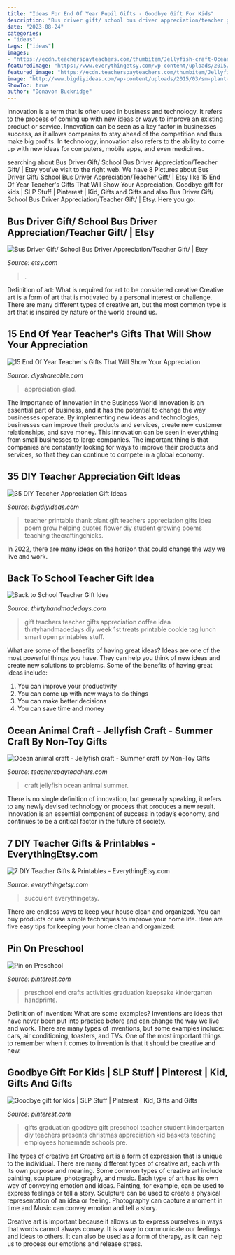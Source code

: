 ```yaml
---
title: "Ideas For End Of Year Pupil Gifts - Goodbye Gift For Kids"
description: "Bus driver gift/ school bus driver appreciation/teacher gift/"
date: "2023-08-24"
categories:
- "ideas"
tags: ["ideas"]
images:
- "https://ecdn.teacherspayteachers.com/thumbitem/Jellyfish-craft-Ocean-animal-craftivity-3943155-1599041817/original-3943155-2.jpg"
featuredImage: "https://www.everythingetsy.com/wp-content/uploads/2015/05/Succulent-Garden-Teacher-Gift.png"
featured_image: "https://ecdn.teacherspayteachers.com/thumbitem/Jellyfish-craft-Ocean-animal-craftivity-3943155-1599041817/original-3943155-2.jpg"
image: "http://www.bigdiyideas.com/wp-content/uploads/2015/03/sm-plant-teacher-gift-2.jpg"
ShowToc: true
author: "Donavon Buckridge"
---
```



Innovation is a term that is often used in business and technology. It refers to the process of coming up with new ideas or ways to improve an existing product or service. Innovation can be seen as a key factor in businesses success, as it allows companies to stay ahead of the competition and thus make big profits. In technology, innovation also refers to the ability to come up with new ideas for computers, mobile apps, and even medicines.

	

		
searching about Bus Driver Gift/ School Bus Driver Appreciation/Teacher Gift/ | Etsy you've visit to the right web. We have 8 Pictures about Bus Driver Gift/ School Bus Driver Appreciation/Teacher Gift/ | Etsy like 15 End Of Year Teacher&#039;s Gifts That Will Show Your Appreciation, Goodbye gift for kids | SLP Stuff | Pinterest | Kid, Gifts and Gifts and also Bus Driver Gift/ School Bus Driver Appreciation/Teacher Gift/ | Etsy. Here you go:
		
    
## Bus Driver Gift/ School Bus Driver Appreciation/Teacher Gift/ | Etsy

<img loading=lazy src="https://i.etsystatic.com/16322911/r/il/de63bc/1838774626/il_794xN.1838774626_rjiv.jpg" onerror="this.onerror=null;this.src='https://tse4.mm.bing.net/th?id=OIP.wBBBCMRBbDyy6yMqrLMKagHaKd&amp;pid=15.1';" alt="Bus Driver Gift/ School Bus Driver Appreciation/Teacher Gift/ | Etsy">

_Source: etsy.com_

>. 

	

Definition of art: What is required for art to be considered creative
Creative art is a form of art that is motivated by a personal interest or challenge. There are many different types of creative art, but the most common type is art that is inspired by nature or the world around us.

    
## 15 End Of Year Teacher&#039;s Gifts That Will Show Your Appreciation

<img loading=lazy src="https://www.diyshareable.com/wp-content/uploads/crafts-end-of-year-teacher-gifts-Image-11-orange-you-glad.png" onerror="this.onerror=null;this.src='https://tse2.mm.bing.net/th?id=OIP.FHr5bPFUoW7TjUea74w-twHaJ4&amp;pid=15.1';" alt="15 End Of Year Teacher&#039;s Gifts That Will Show Your Appreciation">

_Source: diyshareable.com_

>appreciation glad. 

	

The Importance of Innovation in the Business World
Innovation is an essential part of business, and it has the potential to change the way businesses operate. By implementing new ideas and technologies, businesses can improve their products and services, create new customer relationships, and save money. This innovation can be seen in everything from small businesses to large companies. The important thing is that companies are constantly looking for ways to improve their products and services, so that they can continue to compete in a global economy.

    
## 35 DIY Teacher Appreciation Gift Ideas

<img loading=lazy src="http://www.bigdiyideas.com/wp-content/uploads/2015/03/sm-plant-teacher-gift-2.jpg" onerror="this.onerror=null;this.src='https://tse3.mm.bing.net/th?id=OIP.sS4g09Bhf8g7HFVrdP5puAHaLH&amp;pid=15.1';" alt="35 DIY Teacher Appreciation Gift Ideas">

_Source: bigdiyideas.com_

>teacher printable thank plant gift teachers appreciation gifts idea poem grow helping quotes flower diy student growing poems teaching thecraftingchicks. 

	

In 2022, there are many ideas on the horizon that could change the way we live and work.

    
## Back To School Teacher Gift Idea

<img loading=lazy src="https://www.thirtyhandmadedays.com/wp-content/uploads/2015/08/lattebacktoschool2.jpg" onerror="this.onerror=null;this.src='https://tse3.mm.bing.net/th?id=OIP.n0p0snz65KKfKjfwrwbmXgHaLH&amp;pid=15.1';" alt="Back to School Teacher Gift Idea">

_Source: thirtyhandmadedays.com_

>gift teachers teacher gifts appreciation coffee idea thirtyhandmadedays diy week 1st treats printable cookie tag lunch smart open printables stuff. 

	

What are some of the benefits of having great ideas?
Ideas are one of the most powerful things you have. They can help you think of new ideas and create new solutions to problems. Some of the benefits of having great ideas include: 
1. You can improve your productivity
2. You can come up with new ways to do things
3. You can make better decisions
4. You can save time and money

    
## Ocean Animal Craft - Jellyfish Craft - Summer Craft By Non-Toy Gifts

<img loading=lazy src="https://ecdn.teacherspayteachers.com/thumbitem/Jellyfish-craft-Ocean-animal-craftivity-3943155-1599041817/original-3943155-2.jpg" onerror="this.onerror=null;this.src='https://tse4.mm.bing.net/th?id=OIP.iI_VFuk9qu8ISrm5-aYmMAAAAA&amp;pid=15.1';" alt="Ocean animal craft - Jellyfish craft - Summer craft by Non-Toy Gifts">

_Source: teacherspayteachers.com_

>craft jellyfish ocean animal summer. 

	

There is no single definition of innovation, but generally speaking, it refers to any newly devised technology or process that produces a new result. Innovation is an essential component of success in today’s economy, and continues to be a critical factor in the future of society.

    
## 7 DIY Teacher Gifts &amp; Printables - EverythingEtsy.com

<img loading=lazy src="https://www.everythingetsy.com/wp-content/uploads/2015/05/Succulent-Garden-Teacher-Gift.png" onerror="this.onerror=null;this.src='https://tse1.mm.bing.net/th?id=OIP.gUQYLuhxIvse4KsX-72G5gHaLM&amp;pid=15.1';" alt="7 DIY Teacher Gifts &amp; Printables - EverythingEtsy.com">

_Source: everythingetsy.com_

>succulent everythingetsy. 

	

There are endless ways to keep your house clean and organized. You can buy products or use simple techniques to improve your home life. Here are five easy tips for keeping your home clean and organized:

    
## Pin On Preschool

<img loading=lazy src="https://i.pinimg.com/736x/ab/aa/c6/abaac6e70f7927e9e915611f089453df.jpg" onerror="this.onerror=null;this.src='https://tse4.mm.bing.net/th?id=OIP.Bz802ASLparX-jXGbDrDyQHaJ3&amp;pid=15.1';" alt="Pin on Preschool">

_Source: pinterest.com_

>preschool end crafts activities graduation keepsake kindergarten handprints. 

	

Definition of Invention: What are some examples?
Inventions are ideas that have never been put into practice before and can change the way we live and work. There are many types of inventions, but some examples include: cars, air conditioning, toasters, and TVs. One of the most important things to remember when it comes to invention is that it should be creative and new.

    
## Goodbye Gift For Kids | SLP Stuff | Pinterest | Kid, Gifts And Gifts

<img loading=lazy src="https://s-media-cache-ak0.pinimg.com/736x/fd/d5/a1/fdd5a148c91c90a0b012528bfd3cd556.jpg" onerror="this.onerror=null;this.src='https://tse2.mm.bing.net/th?id=OIP.AvBc9BJ54PbScMUH4Zdt_wHaJ3&amp;pid=15.1';" alt="Goodbye gift for kids | SLP Stuff | Pinterest | Kid, Gifts and Gifts">

_Source: pinterest.com_

>gifts graduation goodbye gift preschool teacher student kindergarten diy teachers presents christmas appreciation kid baskets teaching employees homemade schools pre. 

	

The types of creative art
Creative art is a form of expression that is unique to the individual. There are many different types of creative art, each with its own purpose and meaning.
Some common types of creative art include painting, sculpture, photography, and music. Each type of art has its own way of conveying emotion and ideas. Painting, for example, can be used to express feelings or tell a story. Sculpture can be used to create a physical representation of an idea or feeling. Photography can capture a moment in time and Music can convey emotion and tell a story.

Creative art is important because it allows us to express ourselves in ways that words cannot always convey. It is a way to communicate our feelings and ideas to others. It can also be used as a form of therapy, as it can help us to process our emotions and release stress.

